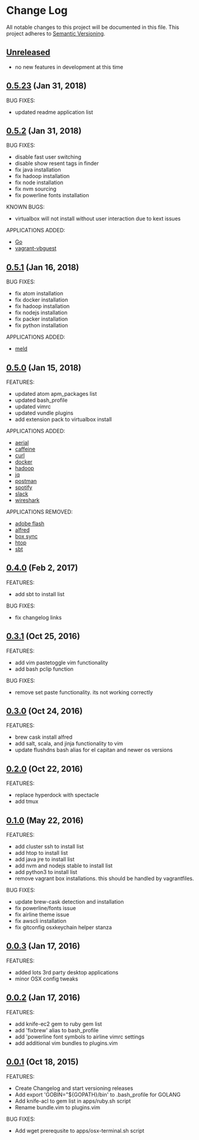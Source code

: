 # Change Log
All notable changes to this project will be documented in this file.
This project adheres to [Semantic Versioning](http://semver.org/).

## [Unreleased](unreleased)

- no new features in development at this time

## [0.5.23](https://github.com/audio4ears/osx-setup/compare/0.5.2...0.5.3) (Jan 31, 2018)

BUG FIXES:

- updated readme application list

## [0.5.2](https://github.com/audio4ears/osx-setup/compare/0.5.1...0.5.2) (Jan 31, 2018)

BUG FIXES:

- disable fast user switching
- disable show resent tags in finder
- fix java installation
- fix hadoop installation
- fix node installation
- fix nvm sourcing
- fix powerline fonts installation

KNOWN BUGS:

- virtualbox will not install without user interaction due to kext issues

APPLICATIONS ADDED:

- [Go](https://golang.org/)
- [vagrant-vbguest](https://github.com/dotless-de/vagrant-vbguest)

## [0.5.1](https://github.com/audio4ears/osx-setup/compare/0.5.0...0.5.1) (Jan 16, 2018)

BUG FIXES:

- fix atom installation
- fix docker installation
- fix hadoop installation
- fix nodejs installation
- fix packer installation
- fix python installation

APPLICATIONS ADDED:

- [meld](http://meldmerge.org/)

## [0.5.0](https://github.com/audio4ears/osx-setup/compare/0.4.0...0.5.0) (Jan 15, 2018)

FEATURES:

- updated atom apm_packages list
- updated bash_profile
- updated vimrc
- updated vundle plugins
- add extension pack to virtualbox install

APPLICATIONS ADDED:

- [aerial](https://github.com/JohnCoates/Aerial)
- [caffeine](http://lightheadsw.com/caffeine/)
- [curl](https://curl.haxx.se/)
- [docker](https://www.docker.com/docker-mac)
- [hadoop](http://hadoop.apache.org/)
- [jq](https://stedolan.github.io/jq/)
- [postman](https://www.getpostman.com/)
- [spotify](https://www.spotify.com/us/)
- [slack](https://slack.com/)
- [wireshark](https://www.wireshark.org/)

APPLICATIONS REMOVED:

- [adobe flash](https://get.adobe.com/flashplayer/)
- [alfred](https://www.alfredapp.com/)
- [box sync](https://sites.box.com/sync4/)
- [htop](http://hisham.hm/htop/)
- [sbt](https://www.scala-sbt.org/)

## [0.4.0](https://github.com/audio4ears/osx-setup/compare/0.3.1...0.4.0) (Feb 2, 2017)

FEATURES:

- add sbt to install list

BUG FIXES:

- fix changelog links

## [0.3.1](https://github.com/audio4ears/osx-setup/compare/0.3.0...0.3.1) (Oct 25, 2016)

FEATURES:

- add vim pastetoggle vim functionality
- add bash pclip function

BUG FIXES:

- remove set paste functionality. its not working correctly

## [0.3.0](https://github.com/audio4ears/osx-setup/compare/0.2.0...0.3.0) (Oct 24, 2016)

FEATURES:
- brew cask install alfred
- add salt, scala, and jinja functionality to vim
- update flushdns bash alias for el capitan and newer os versions

## [0.2.0](https://github.com/audio4ears/osx-setup/compare/0.1.0...0.2.0) (Oct 22, 2016)

FEATURES:

- replace hyperdock with spectacle
- add tmux

## [0.1.0](https://github.com/audio4ears/osx-setup/compare/0.0.3...0.1.0) (May 22, 2016)

FEATURES:

- add cluster ssh to install list
- add htop to install list
- add java jre to install list
- add nvm and nodejs stable to install list
- add python3 to install list
- remove vagrant box installations. this should be handled by vagrantfiles.

BUG FIXES:

- update brew-cask detection and installation
- fix powerline/fonts issue
- fix airline theme issue
- fix awscli installation
- fix gitconfig osxkeychain helper stanza 

## [0.0.3](https://github.com/audio4ears/osx-setup/compare/0.0.2...0.0.3) (Jan 17, 2016)

FEATURES:

- added lots 3rd party desktop applications
- minor OSX config tweaks

## [0.0.2](https://github.com/audio4ears/osx-setup/compare/0.0.1...0.0.2) (Jan 17, 2016)

FEATURES:

- add knife-ec2 gem to ruby gem list
- add 'fixbrew' alias to bash_profile
- add 'powerline font symbols to airline vimrc settings
- add additional vim bundles to plugins.vim

## [0.0.1](https://github.com/audio4ears/osx-setup/compare/0.0.0...0.0.1) (Oct 18, 2015)

FEATURES:

- Create Changelog and start versioning releases
- Add export 'GOBIN="${GOPATH}/bin' to .bash_profile for GOLANG
- Add knife-acl to gem list in apps/ruby.sh script
- Rename bundle.vim to plugins.vim

BUG FIXES:

- Add wget prerequsite to apps/osx-terminal.sh script
